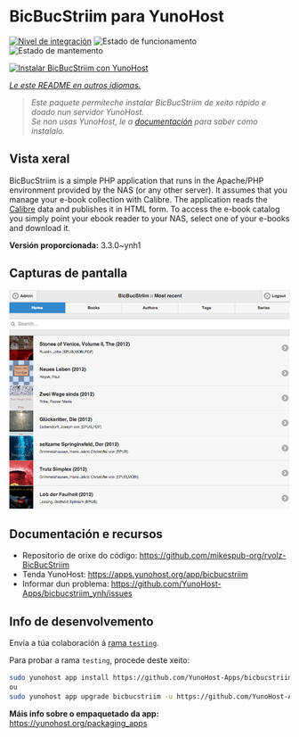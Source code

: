 <!--
NOTA: Este README foi creado automáticamente por <https://github.com/YunoHost/apps/tree/master/tools/readme_generator>
NON debe editarse manualmente.
-->

# BicBucStriim para YunoHost

[![Nivel de integración](https://dash.yunohost.org/integration/bicbucstriim.svg)](https://dash.yunohost.org/appci/app/bicbucstriim) ![Estado de funcionamento](https://ci-apps.yunohost.org/ci/badges/bicbucstriim.status.svg) ![Estado de mantemento](https://ci-apps.yunohost.org/ci/badges/bicbucstriim.maintain.svg)

[![Instalar BicBucStriim con YunoHost](https://install-app.yunohost.org/install-with-yunohost.svg)](https://install-app.yunohost.org/?app=bicbucstriim)

*[Le este README en outros idiomas.](./ALL_README.md)*

> *Este paquete permíteche instalar BicBucStriim de xeito rápido e doado nun servidor YunoHost.*  
> *Se non usas YunoHost, le a [documentación](https://yunohost.org/install) para saber como instalalo.*

## Vista xeral

BicBucStriim is a simple PHP application that runs in the Apache/PHP environment provided by the NAS (or any other server). It assumes that you manage your e-book collection with Calibre. The application reads the [Calibre](https://calibre-ebook.com/) data and publishes it in HTML form. To access the e-book catalog you simply point your ebook reader to your NAS, select one of your e-books and download it.


**Versión proporcionada:** 3.3.0~ynh1

## Capturas de pantalla

![Captura de pantalla de BicBucStriim](./doc/screenshots/bbs-121-recent.png)

## Documentación e recursos

- Repositorio de orixe do código: <https://github.com/mikespub-org/rvolz-BicBucStriim>
- Tenda YunoHost: <https://apps.yunohost.org/app/bicbucstriim>
- Informar dun problema: <https://github.com/YunoHost-Apps/bicbucstriim_ynh/issues>

## Info de desenvolvemento

Envía a túa colaboración á [rama `testing`](https://github.com/YunoHost-Apps/bicbucstriim_ynh/tree/testing).

Para probar a rama `testing`, procede deste xeito:

```bash
sudo yunohost app install https://github.com/YunoHost-Apps/bicbucstriim_ynh/tree/testing --debug
ou
sudo yunohost app upgrade bicbucstriim -u https://github.com/YunoHost-Apps/bicbucstriim_ynh/tree/testing --debug
```

**Máis info sobre o empaquetado da app:** <https://yunohost.org/packaging_apps>
